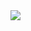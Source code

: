 <a href="https://github.com/adxl?tab=repositories">
  <img align="center" src="https://github-readme-stats.vercel.app/api?username=adxl&include_all_commits=false&count_private=true&show_icons=true&hide_rank=true&hide_border=true&custom_title=My%20Github%20Stats" />
</a>
